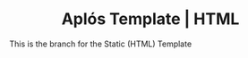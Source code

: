 <div align="center">
<h1>Aplós Template | HTML</h1>
</div>

This is the branch for the Static (HTML) Template